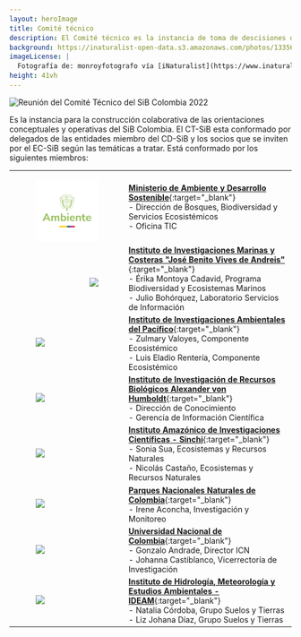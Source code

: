 ```yaml
---
layout: heroImage
title: Comité técnico
description: El Comité técnico es la instancia de toma de descisiones del SiB Colombia
background: https://inaturalist-open-data.s3.amazonaws.com/photos/133562720/large.jpg?1622728407
imageLicense: |
  Fotografía de: monroyfotografo vía [iNaturalist](https://www.inaturalist.org/observations/81429888) 
height: 41vh
---
```


![Reunión del Comité Técnico del SiB Colombia 2022](/acercade/imagenes/CT-SiB-2022.jpg)

Es la instancia para la construcción colaborativa de las orientaciones conceptuales y operativas del SiB Colombia. 
El CT-SiB esta conformado por delegados de las entidades miembro del CD-SiB y los socios que se inviten por el EC-SiB según las temáticas a tratar. Está conformado por los siguientes miembros:

|     |      |
|-----|------|
|<figure class="image is-128x128"><img style="padding-left: 0px; padding-bottom: 0px; padding-right: 0px; padding-top: 0px; float: right; text-align: center;" src="https://raw.githubusercontent.com/SIB-Colombia/logos/main/socio-SiB-minambiente.png"></figure>|[**Ministerio de Ambiente y Desarrollo Sostenible**](http://www.minambiente.gov.co/){:target="_blank"}<br>- Dirección de Bosques, Biodiversidad y Servicios Ecosistémicos<br>- Oficina TIC |
|<figure class="image is-128x128"><img style="padding-left: 0px; padding-bottom: 0px; padding-right: 0px; padding-top: 0px; float: right; text-align: center;" src="/assets/images/logosEntidades/Invemar.jpg"></figure>|[**Instituto de Investigaciones Marinas y Costeras "José Benito Vives de Andreis"**](http://www.invemar.org.co/){:target="_blank"}<br>- Érika Montoya Cadavid, Programa Biodiversidad y Ecosistemas Marinos<br>- Julio Bohórquez, Laboratorio Servicios de Información |
|<figure class="image is-128x128"><img src="/assets/images/logosEntidades/IIAP.jpg"></figure>|[**Instituto de Investigaciones Ambientales del Pacífico**](https://iiap.org.co/){:target="_blank"}<br>- Zulmary Valoyes, Componente Ecosistémico<br>- Luis Eladio Rentería, Componente Ecosistémico |
|<figure class="image is-128x128"><img src="/assets/images/logosEntidades/InstitutoHumboldt.jpg"></figure>|[**Instituto de Investigación de Recursos Biológicos Alexander von Humboldt**](http://www.humboldt.org.co/es/){:target="_blank"}<br>- Dirección de Conocimiento<br>- Gerencia de Información Científica |
|<figure class="image is-128x128"><img src="/assets/images/logosEntidades/SINCHI.jpg"></figure>|[**Instituto Amazónico de Investigaciones Científicas - Sinchi**](http://www.sinchi.org.co/){:target="_blank"}<br>- Sonia Sua, Ecosistemas y Recursos Naturales<br>- Nicolás Castaño, Ecosistemas y Recursos Naturales |
|<figure class="image is-128x128"><img src="/assets/images/logosEntidades/PNN.jpg"></figure>|[**Parques Nacionales Naturales de Colombia**](http://www.parquesnacionales.gov.co/portal/es/){:target="_blank"}<br>- Irene Aconcha, Investigación y Monitoreo |
|<figure class="image is-128x128"><img src="/assets/images/logosEntidades/UN.jpg"></figure>|[**Universidad Nacional de Colombia**](http://unal.edu.co/){:target="_blank"}<br>- Gonzalo Andrade, Director ICN <br>- Johanna Castiblanco, Vicerrectoría de Investigación |
|<figure class="image is-128x128"><img src="/assets/images/logosEntidades/IDEAM.jpg"></figure>|[**Instituto de Hidrología, Meteorología y Estudios Ambientales - IDEAM**](http://www.ideam.gov.co/){:target="_blank"}<br>- Natalia Córdoba, Grupo Suelos y Tierras<br>- Liz Johana Díaz, Grupo Suelos y Tierras |
